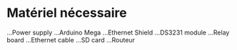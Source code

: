# Matériel nécessaire

...Power supply
...Arduino Mega
...Ethernet Shield
...DS3231 module
...Relay board
...Ethernet cable
...SD card
...Routeur
